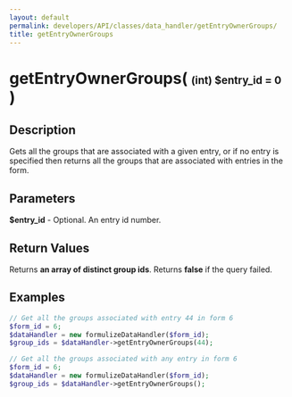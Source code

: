 ```yaml
---
layout: default
permalink: developers/API/classes/data_handler/getEntryOwnerGroups/
title: getEntryOwnerGroups
---
```


# getEntryOwnerGroups( <span style='font-size: 14pt;'>(int) $entry_id = 0</span> )

## Description

Gets all the groups that are associated with a given entry, or if no entry is specified then returns all the groups that are associated with entries in the form.

## Parameters

__$entry_id__ - Optional. An entry id number.

## Return Values

Returns __an array of distinct group ids__. Returns __false__ if the query failed.


## Examples

~~~php
// Get all the groups associated with entry 44 in form 6
$form_id = 6;
$dataHandler = new formulizeDataHandler($form_id);
$group_ids = $dataHandler->getEntryOwnerGroups(44);
~~~

~~~php
// Get all the groups associated with any entry in form 6
$form_id = 6;
$dataHandler = new formulizeDataHandler($form_id);
$group_ids = $dataHandler->getEntryOwnerGroups();
~~~
